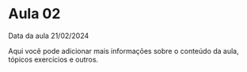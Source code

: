 # Aula 02

Data da aula 21/02/2024

Aqui você pode adicionar mais informações sobre o conteúdo da aula, tópicos exercícios e outros.

